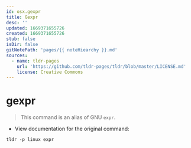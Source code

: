```yaml
---
id: osx.gexpr
title: Gexpr
desc: ''
updated: 1669371655726
created: 1669371655726
stub: false
isDir: false
gitNotePath: 'pages/{{ noteHiearchy }}.md'
sources:
  - name: tldr-pages
    url: 'https://github.com/tldr-pages/tldr/blob/master/LICENSE.md'
    license: Creative Commons
---
```

# gexpr

> This command is an alias of GNU `expr`.

- View documentation for the original command:

`tldr -p linux expr`

